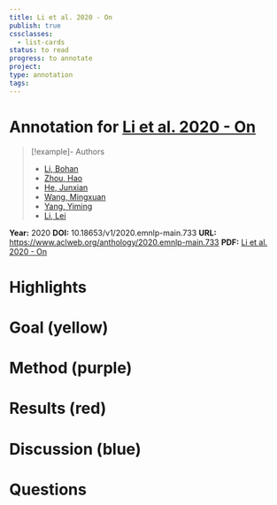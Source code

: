 ```yaml
---
title: Li et al. 2020 - On
publish: true
cssclasses:
  - list-cards
status: to read
progress: to annotate
project:
type: annotation
tags:
---
```

# Annotation for [Li et al. 2020 - On](Papers/References/Li%20et%20al.%202020%20-%20On)

> [!example]- Authors
> - [Li, Bohan](Papers/People/Li%20Bohan)
> - [Zhou, Hao](Papers/People/Zhou%20Hao)
> - [He, Junxian](Papers/People/He%20Junxian)
> - [Wang, Mingxuan](Papers/People/Wang%20Mingxuan)
> - [Yang, Yiming](Papers/People/Yang%20Yiming)
> - [Li, Lei](Papers/People/Li%20Lei)

**Year:** 2020
**DOI:** 10.18653/v1/2020.emnlp-main.733
**URL:** https://www.aclweb.org/anthology/2020.emnlp-main.733
**PDF:** [Li et al. 2020 - On](Papers/PDFs/Li%20et%20al.%202020%20-%20On%20the%20Sentence%20Embeddings%20from%20Pre-trained%20Language%20Models.pdf)

# Highlights


# Goal (yellow)


# Method (purple)


# Results (red)


# Discussion (blue)


# Questions


